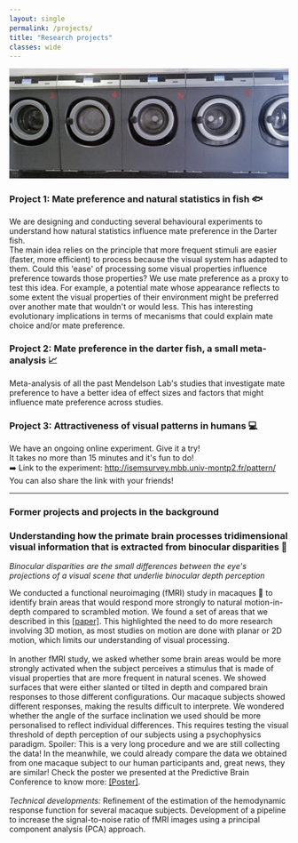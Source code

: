 ```yaml
---
layout: single
permalink: /projects/
title: "Research projects"
classes: wide
---
```


<img src="/assets/images/WashingMachines.jpg" alt="My projects"> 

### Project 1: Mate preference and natural statistics in fish 🐟
We are designing and conducting several behavioural experiments to understand how natural statistics influence mate preference in the Darter fish. <br>
The main idea relies on the principle that more frequent stimuli are easier (faster, more efficient) to process because the visual system has adapted to them. Could this 'ease' of processing some visual properties influence preference towards those properties? 
We use mate preference as a proxy to test this idea. For example, a potential mate whose appearance reflects to some extent the visual properties of their environment might be preferred over another mate that wouldn't or would less. This has interesting evolutionary implications in terms of mecanisms that could explain mate choice and/or mate preference.<br>

### Project 2: Mate preference in the darter fish, a small meta-analysis 📈
Meta-analysis of all the past Mendelson Lab's studies that investigate mate preference to have a better idea of effect sizes and factors that might influence mate preference across studies.

### Project 3: Attractiveness of visual patterns in humans 💻
We have an ongoing online experiment. Give it a try! <br>
It takes no more than 15 minutes and it's fun to do! <br>
➡️ Link to the experiment: <a href="http://isemsurvey.mbb.univ-montp2.fr/pattern/">http://isemsurvey.mbb.univ-montp2.fr/pattern/</a>  <br>
You can also share the link with your friends!

-----------

### Former projects and projects in the background

### Understanding how the primate brain processes tridimensional visual information that is extracted from binocular disparities 🧠 <br>
*Binocular disparities are the small differences between the eye's projections of a visual scene that underlie binocular depth perception*

We conducted a functional neuroimaging (fMRI) study in macaques 🐒 to identify brain areas that would respond more strongly to natural motion-in-depth compared to scrambled motion. We found a set of areas that we described in this <a href="https://academic.oup.com/cercor/article/30/8/4528/5811848"> [paper]</a>. This highlighted the need to do more research involving 3D motion, as most studies on motion are done with planar or 2D motion, which limits our understanding of visual processing. <br><br>
In another fMRI study, we asked whether some brain areas would be more strongly activated when the subject perceives a stimulus that is made of visual properties that are more frequent in natural scenes. We showed surfaces that were either slanted or tilted in depth and compared brain responses to those different configurations. Our macaque subjects showed different responses, making the results difficult to interprete. We wondered whether the angle of the surface inclination we used should be more personalised to reflect individual differences. This requires testing the visual threshold of depth perception of our subjects using a psychophysics paradigm. Spoiler: This is a very long procedure and we are still collecting the data! In the meanwhile, we could already compare the data we obtained from one macaque subject to our human participants and, great news, they are similar! Check the poster we presented at the Predictive Brain Conference to know more: <a href="/pdf/Poster_Marseille.pdf" target="_blank">[Poster]</a>.<br><br>
*Technical developments:* Refinement of the estimation of the hemodynamic response function for several macaque subjects. Development of a pipeline to increase the signal-to-noise ratio of fMRI images using a principal component analysis (PCA) approach.  


